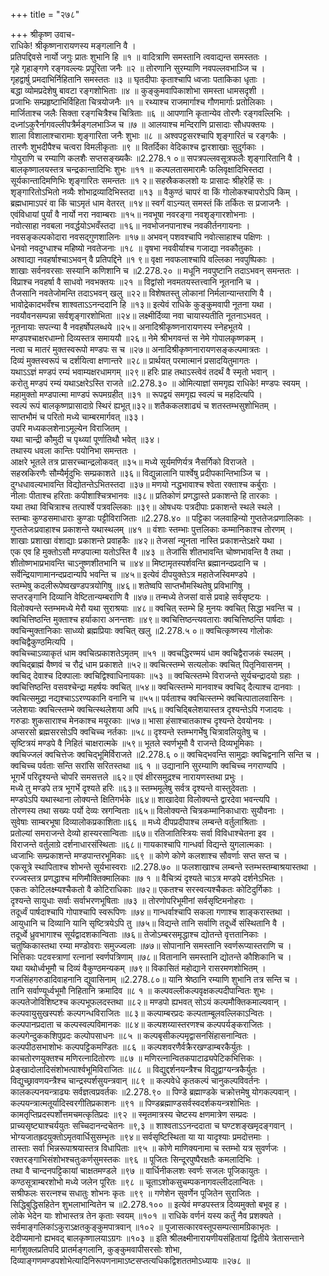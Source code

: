 +++
title = "२७८"

+++
श्रीकृष्ण उवाच-  
राधिके! श्रीकृष्णनारायणस्य मङ्गलानि वै ।  
प्रतिपद्दिवसे नार्यो जगुः प्रातः शुभानि हि ॥१ ॥
वादित्राणि समस्तानि त्ववाद्यन्त समस्ततः ।  
गृहे गृहाङ्गणे रङ्गवल्ल्यः प्रपूरिता जनैः ॥२ ॥
तोरणानि सुरम्याणि नवपल्लवभाञ्जि च ।  
गृहद्वार्षु प्रमदाभिर्निहितानि समस्ततः ॥३ ॥
घृतदीपाः कृताश्चापि ध्वजाः पताकिका धृताः ।  
बद्धा व्योमप्रदेशेषु बावटा रङ्गशोभिताः ॥४ ॥
कुङ्कुमवापिकाशोभा समस्ता धामसदृशी ।  
प्रजाभिः सम्प्रहृष्टाभिर्विहिता चित्रयोजनैः ॥१ ॥
रथ्याश्च राजमार्गाश्च गौणमार्गाः प्रतोलिकाः ।  
मार्जिताश्च जलैः सिक्ता रङ्गचित्रैश्च चित्रिताः ॥६ ॥
आपणानि कृतान्येव तोरणैः रङ्गवल्लिभिः ।  
दध्नांऽकुरैर्नागवल्लीपत्रैर्मङ्गलभाञ्जि च ॥७ ॥
आलयाश्च मन्दिराणि प्रासादाः सौधपक्तयः ।  
शाला विशालाश्चारामाः शृङ्गारिता जनैः शुभाः ॥८ ॥
अश्वपट्टसरश्चापि शृङ्गारितं च रङ्गकैः ।  
तारणैः शुभदीपैश्च चत्वरा विमलीकृताः ॥९ ॥
वितर्दिका वेदिकाश्च द्वारशाखाः सुदुर्गकाः ।  
गोपुराणि च रम्याणि कलशैः सप्तसङ्ख्यकैः ॥2.278.१ ०॥
सपत्रपल्लवसूत्रफलैः शृङ्गारितानि वै ।  
बालकृष्णालयस्तत्र चन्द्रकान्तादिभिः शुभः ॥११ ॥
कल्पलतासमारामैः फलिवृक्षादिभिस्तदा ।  
सूर्यकान्तादिमणिभिः शृङ्गारितः समन्ततः ॥१ २॥
सहस्रैककलशो यः प्रासादः श्रीहरेर्हि सः ।  
शृङ्गारितोऽभितो नव्यैः शोभाद्रव्यादिभिस्तदा ॥१३ ॥
वैकुण्ठं चापरं वा किं गोलोकश्चापरोऽपि किम् ।  
ब्रह्मधामाऽपरं वा किं चाऽमृतं धाम वेतरत् ॥१४॥
स्वर्गं वाऽन्यत् समस्तं किं तर्कितः स प्रजाजनैः ।  
एवंविधायां पुर्यां वै नार्यो नरा नवाम्बराः ॥१५॥
नवभूषा नवरङ्गा नवशृङ्गारशोभनाः ।  
नवोत्साहा नवबला नवर्द्धयोऽभवँस्तदा ॥१६॥
नवभोजनपानाश्च नवकीर्तनगायनाः ।  
नवसङ्कल्पकोदारा नवसद्गुणशालिनः ॥१७॥
अभवन् पशवश्चापि नवोत्साहाश्च पक्षिणः ।  
धेनवो नवदुग्धाश्च महिष्यो नवतेजनाः ॥१८ ॥
वृषभा नववीर्याश्च गजाद्या नवकौतुकाः ।  
अश्वाद्या नवहर्षाश्चाऽभवन् वै प्रतिपद्दिने ॥१ ९॥
वृक्षा नवफलाश्चापि वल्लिका नवपुष्पिकाः ।  
शाखाः सर्वनवरसाः सस्यानि कणिशानि च ॥2.278.२० ॥
मधूनि नवपुष्टानि तदाऽभवन् समन्ततः ।  
विप्राश्च नवहर्षा वै साधवो नवभक्तयः ॥२१ ॥
विद्वांसो नवमतयस्तत्त्वानि नूतनानि च ।  
तैजसानि नवतेजोमन्ति तदाऽभवन् खलु ॥२२॥
विशेषतस्तु लोकानां निर्मलान्यान्तराणि वै ।  
भावोद्रेकादभवँश्च शाश्वताऽऽनन्ददानि हि ॥१३॥
इत्येवं राधिके कुङ्कुमवापी नूतना यथा ।  
नवयौवनसम्पन्ना सर्वशृङ्गारशोभिता ॥२४॥
लक्ष्मीर्दिव्या नवा चायास्यतीति नूतनाऽभवत् ।  
नूतनायाः सपत्न्या वै नवहर्षोपलब्धये ॥२५॥
अनादिश्रीकृष्णनारायणस्य स्नेहभूतये ।  
मण्डपश्चाक्षरधाम्नो दिव्यस्तत्र समाययौ ॥२६॥
नेमे श्रीभगवन्तं स नेमे गोपालकृष्णकम् ।  
नत्वा च मातरं मुक्तस्वरूपो मण्डपः स च ॥२७॥
अनादिश्रीकृष्णनारायणसङ्कल्पमात्रतः ।  
दिव्यं मुक्तस्वरूपं च दर्शयित्वा क्षणान्तरे ॥२८॥
प्रार्थयत् परमात्मानं प्रसादयितुमागतः ।  
यथाऽऽज्ञं मण्डपं रम्यं भवाम्यक्षरधामगम् ॥२९॥
हरिः प्राह तथाऽस्त्वेवं तदर्थं वै स्मृतो भवान् ।  
करोतु मण्डपं रम्यं यथाऽक्षरेऽस्ति राजते ॥2.278.३० ॥
ओमित्याज्ञां समगृह्य राधिके! मण्डपः स्वयम् ।  
महामुक्तो मण्डपात्मा माण्डपं रूपमग्रहीत् ॥३१ ॥
रूपद्वयं समगृह्य स्वल्पं च महदित्यपि ।  
स्वल्पं रूपं बालकृष्णप्रासादाग्रे स्थिरं ह्यभूत्॥३२॥
शतैककलशाढ्यं च शतस्तम्भसुशोभितम् ।  
साप्तभौमं च परितो मध्ये चाम्बरमार्गवत् ॥३३।  
उपरि मध्यकलशेनाऽमूल्येन विराजितम् ।  
यथा चान्द्री कौमुदी च पृथ्व्यां पूर्णातिथौ भवेत् ॥३४।  
तथास्य धवला कान्तिः पयोनिभा समन्ततः ।  
आक्षरे भूतले तत्र प्रासरच्चान्द्रलोकवत् ॥३५॥
मध्ये सूर्यमणिर्यत्र नैसर्गिको विराजते ।  
सहस्रकिरणैः सौम्यैर्मृदुभिः सम्प्रकाशते ॥३६॥
विद्युन्नालानि पार्श्वेषु प्रदीपकान्तिभाञ्जि च ।  
दुग्धधावल्यभावन्ति विद्योतन्तेऽभितस्तदा ॥३७॥
मणयो नद्धभावाश्च श्वेता रक्ताश्च कर्बुराः ।  
नीलाः पीताश्च हरिताः कपीशाश्चित्रभानवः ॥३८॥
प्रतिकोणं प्रणद्धास्ते प्रकाशन्ते हि तारकाः ।  
यथा तथा विचित्राश्च तत्पार्श्वे पत्रवल्लिकाः ॥३९॥
ओषधयः पत्रदीपाः प्रकाशन्ते स्थले स्थले ।  
स्तम्बाः कुण्डसमाधाराः कुण्डाः पट्टीविराजिताः ॥2.278.४० ॥
पट्टिका जलवाहिन्यो गुप्ततेजःप्रणालिकाः ।  
गुप्ततेजःप्रवाहाश्च प्रकाशन्ते यथास्थलम् ॥४१ ॥
वंशाः स्तम्भाः पुत्तलिकाः कम्मानिकाश्च तोरणम् ।  
शाखाः प्रशाखा वंशाद्याः प्रकाशन्ते प्रवाहकैः ॥४२॥
तेजसां न्यूनता नास्ति प्रकाशन्तेऽक्षरे यथा ।  
एक एव हि मुक्तोऽसौ मण्डपात्मा यतोऽस्ति वै ॥४३ ॥
तेजांसि शीतभावन्ति चोष्णभावन्ति वै तथा ।  
शीतोष्णभाप्रभावन्ति चाऽनुष्णशीतभानि च ॥४४॥
मिष्टामृतस्पर्शवन्ति ब्रह्मानन्दप्रदानि च ।  
सर्वेन्द्रियाणामानन्दप्रदान्यपि भवन्ति च ॥४५॥
इत्येवं दीपयुक्तेऽत्र महातेजस्विमण्डपे ।  
स्तम्भेषु कदलीरूपेष्वखण्डपत्रयोगिषु ॥४६॥
शतेष्वपि साप्तभौमस्थितेषु प्रविभागिषु ।  
सप्तरङ्गानि दिव्यानि वेष्टितान्यम्बराणि वै ॥४७॥
तन्मध्ये तेजसां वासे प्रवाहे सर्वसृष्टयः ।  
विलोक्यन्ते स्तम्भमध्ये मेरौ यथा सुराश्रयाः ॥४८॥
क्वचित् स्तम्भे हि मुनयः क्वचित् सिद्धा भवन्ति च ।  
क्वचित्तिष्ठन्ति मुक्ताश्च हर्याकारा अनन्तशः ॥४९॥
क्वचित्तिष्ठन्त्यवताराः क्वचित्तिष्ठन्ति पार्षदाः ।  
क्वचिन्मुक्तानिकाः साध्व्यो ब्रह्मप्रियाः क्वचित् खलु ॥2.278.५ ०॥
क्वचित्कृष्णस्य गोलोकः क्वचिद्वैकुण्ठमित्यपि ।  
क्वचिच्चाऽव्याकृतं धाम क्वचित्प्रकाशतेऽमृतम् ॥५१ ॥
क्वचद्धिरण्मयं धाम क्वचिद्वैराजकं स्थलम् ।  
क्वचिद्ब्राह्मं वैष्णवं च रौद्रं धाम प्रकाशते ॥५२॥
क्वचित्स्तम्भे सत्यलोकः क्वचित् पितृनिवासनम् ।  
क्वचिद् देवाश्च दिक्पालाः क्वचिद्विश्वाधिनायकाः ॥५३ ॥
क्वचित्स्तम्भे विराजन्ते सूर्यचन्द्रादयो ग्रहाः ।  
क्वचित्तिष्ठन्ति वसवश्चेन्द्रा महर्षयः क्वचित् ॥५४॥
क्वचित्स्तम्भे मानवाश्च क्वचिद् दैत्याश्च दानवाः ।  
क्वचित्समुद्रा नद्यश्चाऽऽरण्यकानि वनानि च ॥५५॥
पर्वताश्च क्वचित्स्तम्भे क्वचित्पातालवासिनः ।  
जलेशयाः क्वचित्स्तम्भे क्वचित्स्थलेशया अपि ॥५६॥
क्वचिद्बिलेशयास्तत्र दृश्यन्तेऽपि गजादयः ।  
गरुडाः शुकसाराश्च मेनकाश्च मयूरकाः ॥५७॥
भासा हंसाश्चातकाश्च दृश्यन्ते देवयोनयः ।  
अप्सरसो ब्रह्मसरसोऽपि क्वचिच्च नर्तकाः ॥५८॥
दृश्यन्ते स्तम्भगर्भेषु चित्रावलियुतेषु च ।  
सृष्टित्रयं मण्डपे वै निहितं चाक्षरात्मके ॥५९॥
भूतले स्वर्णभूमौ वै राजन्ते दिव्यभूमिकाः ।  
क्वचिज्जलं क्वचित्तेजः क्वचिद्भूमिर्विराजते ॥2.278.६ ०॥
क्वचिद्भवन्ति सामुद्राः क्वचिद्वनानि सन्ति च ।  
क्वचिच्च पर्वताः सन्ति सरांसि सरितस्तथा ॥६ १ ॥
उद्यानानि सुरम्याणि क्वचिच्च नगराण्यपि ।  
भूगर्भे परिदृश्यन्ते चोपरि समसत्तले ॥६२॥
एवं क्षीरसमुद्रश्च नारायणस्तथा प्रभुः ।  
मध्ये तु मण्डपे तत्र भूगर्भे दृश्यते हरिः ॥६३॥
स्तम्भमूलेषु सर्वत्र दृश्यन्ते वास्तुदेवताः ।  
मण्डपेऽपि यथास्थाना लोक्यन्ते क्षितिगर्भके ॥६४॥
शाखादेवा विलोक्यन्ते द्वारदेवा भवन्त्यपि ।  
तोरणस्य तथा सख्यः पर्यो देव्यः स्रगन्विताः ॥६५॥
विलोक्यन्ते चित्रकम्मानिकाधाराः सुयौवनाः ।  
सुवेषाः साम्बरभूषा दिव्यालोकप्रकाशिताः॥६६ ॥
मध्ये दीपप्रदीपाश्च लम्बन्ते वर्तुलाश्रिताः ।  
प्रतोल्यां समराजन्ते देव्यो हास्यरसान्विताः ॥६७॥
रतिजातिस्त्रियः सर्वा विविधाश्चेतना इव ।  
विराजन्ते वर्तुलाग्रे दर्शनाधारसंस्थिताः ॥६८॥
गायकाश्चापि गान्धर्वा विद्यन्ते युगलात्मकाः ।  
ध्वजाभिः सम्प्रकाशन्ते मण्डपान्तरभूमिकाः ॥६९ ॥
कोणे कोणे कलशाश्च सौवर्णाः सप्त सप्त च ।  
एकसूत्रे स्थापिताश्च शोभन्ते सूर्यभास्वराः ॥2.278.७० ॥
फलशाखाश्च लम्बन्ते स्तम्भस्तम्बाश्रयास्तथा ।  
रज्ज्वस्तत्र प्रणद्धाश्च मणिमौक्तिक्मालिकाः ॥७ १ ॥
वैचित्र्यं दृश्यते चाऽत्र मण्डपे दर्शनेऽभितः ।  
एकतः कोटिलक्ष्म्यश्चैकतो वै कोटिराधिकाः ॥७२॥
एकतश्च सरस्वत्यश्चैकतः कोटिदुर्गिकाः ।  
दृश्यन्ते सायुधाः सर्वाः सर्वाभरणभूषिताः ॥७३ ॥
तोरणोपरिभूमीनां सर्वसृष्टिमनोहराः ।  
तदूर्ध्वं पार्षदाश्चापि गोपाश्चापि स्वरूपिणः ॥७४॥
गान्धर्वाश्चापि सकला गणाश्च शाङ्करास्तथा ।  
आयुधानि च दिव्यानि यानि सृष्टित्रयेऽपि तु ॥७५॥
विद्यन्ते तानि सर्वाणि तदूर्ध्वे संस्थितानि वै ।  
तदूर्ध्वे ध्रुवभागाश्च सूर्यद्वादशकान्विताः ॥७६॥
तेजोऽम्बरसमृद्धाश्च द्योतन्ते वृत्ततानिकाः ।  
चतुष्किकास्तथा रम्या मण्डोवराः समुज्ज्वलाः ॥७७॥
सोपानानि समस्तानि स्वर्णरूप्यास्तराणि च ।  
भित्तिकाः पटवस्त्राणां रत्नानां स्वर्णपत्रिणाम् ॥७८॥
वितानानि समस्तानि द्योतन्ते कौशिकानि च ।  
यथा यथोर्ध्वभूमौ च दिव्यं वैकुण्ठमन्यकम् ॥७९॥
विकासितं महोद्याने रासरमणशोभितम् ।  
गजसिंहगरुडादिवाहनानि द्युवासिनाम् ॥2.278.८०॥
यानि श्रेष्ठानि रम्याणि शुभानि तत्र सन्ति च ।  
तानि सर्वाण्यूर्ध्वभूमौ निहितानि क्रमादिव ॥८ १ ॥
कल्पवल्लीकल्पवृक्षकल्पदीपान्वितः शुभः ।  
कल्पतेजोविशिष्टश्च कल्पभूफलदस्तथा ॥८२॥
मण्डपो ह्यभवत् सोऽयं कल्पमौक्तिकमाल्यवान् ।  
कल्पवायुसुखस्पर्शः कल्पगन्धविराजितः ॥८३॥
कल्पाम्बरप्रदः कल्पताम्बूलवल्लिकाऽन्वितः ।  
कल्पपानप्रदाता च कल्पस्वल्पविमानकः ॥८४॥
कल्पशय्यास्तरणश्च कल्पपर्यङ्कराजितः ।  
कल्पगेन्दुककशिपुप्रदः कल्पोपसाधनः ॥८५ ॥
कल्पबृसीकल्पमृद्वासनसिंहासनान्वितः ।  
कल्पपीठसभाशोभः कल्पपट्टिकमण्डितः ॥८६ ॥
कल्पशवरणैर्वक्रैरखण्डाम्बरकैर्युतः ।  
काचतोरणयुक्तश्च मणिरत्नादितोरणः ॥८७ ॥
मणिरत्नान्वितकपाटाढ्यपेटिकभित्तिकः ।  
प्रेङ्खादोलादिसंशोभत्पार्श्वभूमिविराजितः ॥८८ ॥
विद्युद्दर्शनयन्त्रैश्च विद्युद्वाग्यन्त्रकैर्युतः ।  
विद्युच्छ्रावणयन्त्रैश्च चान्द्रस्पर्शसुयन्त्रवान् ॥८९ ॥
कल्पवेधे कृतकल्पं चानुकल्पविवर्तनः ।  
कालकल्पनयन्त्राढ्यः सर्वज्ञत्वप्रवर्तकः ॥2.278.९० ॥
पिण्डे ब्रह्माण्डके चक्रोत्तमेषु योगकल्पवान् ।  
कल्पयन्त्रात्मतूर्यादिस्वरगीतिप्रकाशनः ॥९१ ॥
पिण्डब्रह्माण्डसर्वस्वदर्शकयन्त्रशोभितः ।  
कामतृप्तिप्रदस्पर्शोत्तमचमत्कृतिप्रदः ॥९२ ॥
स्मृतमात्रस्य चेष्टस्य क्षणमात्रेण सम्प्रदः ।  
प्राच्यसृष्ट्याश्चर्ययुतः सच्चिदानन्दचेतनः ॥९,३ ॥
शाश्वताऽऽनन्ददाता च घण्टशङ्खमृदङ्गवान् ।  
भोग्यजातह्रदयुक्तोऽमृतवार्धिसुसम्भृतः ॥९४॥
सर्वसृष्टिस्थिता या या यादृश्याः प्रमदोत्तमाः ।  
तास्ताः सर्वा भिन्नरूपाश्रयास्तत्र विधापिताः ॥९५ ॥
कोणे माणिक्यनामा च स्तम्भो यत्र सुवर्णजः ।  
रक्तरङ्गाभिसंशोभश्चतुःकर्णसुमस्तकः ॥९६ ॥
पूजितः सिन्दूरपुष्पैरक्षतैः कमलादिभिः ।  
तथा वै चान्दनपट्टिकायां चाक्षतमण्डले ॥९७ ॥
वार्धिनीकलशः स्वर्णः सजलः पूजिकायुतः ।  
कण्ठसूत्राम्बरशोभो मध्ये जलेन पूरितः ॥९८ ॥
चूताऽशोकसुचम्पकनागवल्लीदलान्वितः ।  
सश्रीफलः सरत्नश्च सधातुः शोभनः कृतः ॥९९ ॥
गणेशेन सुवर्णेन पूजितेन सुराजितः ।  
सिद्धिबुद्धिसहितेन शुभलाभान्वितेन च ॥2.278.१०० ॥
इत्येवं मण्डपस्तत्र दिव्यमुक्तो बभूव ह ।  
लोके भेदेन याः शोभास्तत्र तेन कृताः स्वयम् ॥१०१ ॥
राधिके वर्णनं यस्य कर्तुं नैव प्रशक्यते ।  
सर्वमाङ्गलिकांऽकुराऽक्षतकुङ्कुमपात्रवान् ॥१०२ ॥
पूजासत्कारवस्तूपसम्पत्सामग्रिकाभृतः ।  
देदीप्यमानो ह्यभवद् बालकृष्णालयाऽग्रगः ॥१०३ ॥
इति श्रीलक्ष्मीनारायणीयसंहितायां द्वितीये त्रेतासन्ताने मार्गशुक्लप्रतिपदि प्रातर्मङ्गलानि, कुङ्कुमवापीसरसोः शोभा, दिव्याङ्गणमण्डपशोभेत्यादिनिरूपणनामाऽष्टसप्तत्यधिकद्विशततमोऽध्यायः ॥२७८ ॥
    
